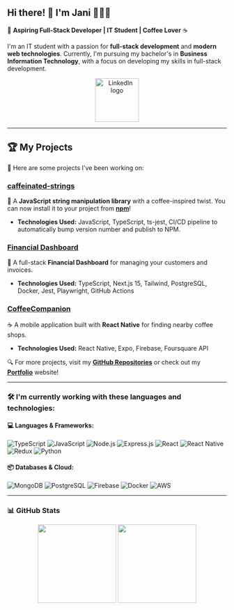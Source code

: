 ## Hi there! 👋 I'm Jani 👨🏻‍💻

🚀 **Aspiring Full-Stack Developer | IT Student | Coffee Lover** ☕

I'm an IT student with a passion for **full-stack development** and **modern web technologies**. Currently, I'm pursuing my bachelor's in **Business Information Technology**, with a focus on developing my skills in full-stack development.

<div align="center">
  <a href="https://www.linkedin.com/in/jani-h%C3%A4nninen-66909319b/" target="_blank">
    <img alt="LinkedIn logo" width="100px" title="Let's connect!" src="https://cdn.jsdelivr.net/gh/devicons/devicon@latest/icons/linkedin/linkedin-original-wordmark.svg">
  </a>
</div>

---

## 🏆 **My Projects**  

🚧 Here are some projects I've been working on:

### [caffeinated-strings](https://github.com/pr0fix/caffeinated-strings)  
🧵 A **JavaScript string manipulation library** with a coffee-inspired twist. You can now install it to your project from [**npm**](https://www.npmjs.com/package/caffeinated-strings)!
- **Technologies Used:** JavaScript, TypeScript, ts-jest, CI/CD pipeline to automatically bump version number and publish to NPM.

### [Financial Dashboard](https://github.com/pr0fix/financial-dashboard)  
💸 A full-stack **Financial Dashboard** for managing your customers and invoices.
- **Technologies Used:** TypeScript, Next.js 15, Tailwind, PostgreSQL, Docker, Jest, Playwright, GitHub Actions

### [CoffeeCompanion](https://github.com/pr0fix/CoffeeCompanion)
☕ A mobile application built with **React Native** for finding nearby coffee shops.  
- **Technologies Used:** React Native, Expo, Firebase, Foursquare API

🔍 For more projects, visit my **[GitHub Repositories](https://github.com/pr0fix?tab=repositories)** or check out my **[Portfolio](https://pr0fix.github.io/)** website!

---

### 🛠 **I'm currently working with these languages and technologies:**  

#### **💻 Languages & Frameworks:**  
![TypeScript](https://img.shields.io/badge/TypeScript-007ACC?style=for-the-badge&logo=typescript&logoColor=white)
![JavaScript](https://img.shields.io/badge/JavaScript-F7DF1E?style=for-the-badge&logo=javascript&logoColor=black)
![Node.js](https://img.shields.io/badge/node.js-339933?style=for-the-badge&logo=Node.js&logoColor=white)
![Express.js](https://img.shields.io/badge/express.js-000000?style=for-the-badge&logo=express&logoColor=white)
![React](https://img.shields.io/badge/react-%2320232a.svg?style=for-the-badge&logo=react&logoColor=%2361DAFB)
![React Native](https://img.shields.io/badge/react_native-%2320232a.svg?style=for-the-badge&logo=react&logoColor=%2361DAFB)
![Redux](https://img.shields.io/badge/redux-764ABC?style=for-the-badge&logo=redux&logoColor=white)
![Python](https://img.shields.io/badge/Python-3776AB?style=for-the-badge&logo=python&logoColor=white)  

#### **📦 Databases & Cloud:**  
![MongoDB](https://img.shields.io/badge/MongoDB-4EA94B?style=for-the-badge&logo=mongodb&logoColor=white)
![PostgreSQL](https://img.shields.io/badge/PostgreSQL-316192?style=for-the-badge&logo=postgresql&logoColor=white)
![Firebase](https://img.shields.io/badge/firebase-ffca28?style=for-the-badge&logo=firebase&logoColor=black)
![Docker](https://img.shields.io/badge/Docker-2496ED?style=for-the-badge&logo=docker&logoColor=white)
![AWS](https://img.shields.io/badge/AWS-232F3E?style=for-the-badge&logo=amazonwebservices&logoColor=)

---

### 📊 **GitHub Stats**  

<div align="center">
  <img height="180em" src="https://github-readme-stats.vercel.app/api?username=pr0fix&show_icons=true&theme=catppuccin_mocha" />
  <img height="180em" src="https://github-readme-stats.vercel.app/api/top-langs/?username=pr0fix&layout=compact&theme=catppuccin_mocha&langs_count=8" />
</div>
